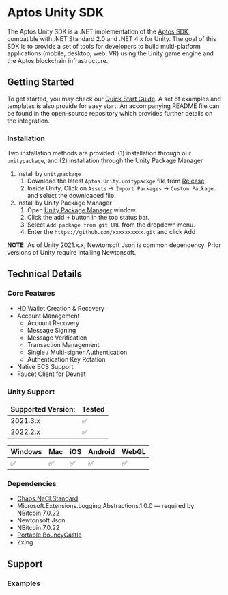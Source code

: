 # Aptos Unity SDK
The Aptos Unity SDK is a .NET implementation of the [Aptos SDK](https://aptos.dev/sdks/index/), compatible with .NET Standard 2.0 and .NET 4.x for Unity. 
The goal of this SDK is to provide a set of tools for developers to build multi-platform applications (mobile, desktop, web, VR) using the Unity game engine and the Aptos blockchain infrastructure.

## Getting Started
To get started, you may check our [Quick Start Guide](#). A set of examples and templates is also provide for easy start.
An accompanying README file can be found in the open-source repository which provides further details on the integration.

### Installation
Two installation methods are provided: (1) installation through our `unitypackage`, and (2) installation through the Unity Package Manager

1. Install by `unitypackage`
    1. Download the latest `Aptos.Unity.unitypackge` file from [Release](https://www.google.com/) 
    2. Inside Unity, Click on `Assets` → `Import Packages` → `Custom Package.` and select the downloaded file.
2. Install by Unity Package Manager
    1. Open [Unity Package Manager](https://docs.unity3d.com/Manual/upm-ui.html) window.
    2. Click the add **+** button in the top status bar.
    3. Select `Add package from git URL` from the dropdown menu.
    4. Enter the `https://github.com/xxxxxxxxxx.git` and click Add

**NOTE:**  As of Unity 2021.x.x, Newtonsoft Json is common dependency. Prior versions of Unity require intalling Newtonsoft.

## Technical Details

### Core Features
- HD Wallet Creation & Recovery
- Account Management
    - Account Recovery
    - Message Signing
    - Message Verification
    - Transaction Management
    - Single / Multi-signer Authentication
    - Authentication Key Rotation
- Native BCS Support
- Faucet Client for Devnet

### Unity Support
| Supported Version: | Tested |
| -- | -- |
| 2021.3.x | ✅ |
| 2022.2.x | ✅ |

| Windows | Mac  | iOS | Android | WebGL |
| -- | -- | -- | -- | -- |
| ✅ | ✅ | ✅ | ✅ | ✅ |

### Dependencies
- [Chaos.NaCl.Standard](https://www.nuget.org/packages/Chaos.NaCl.Standard/)
- Microsoft.Extensions.Logging.Abstractions.1.0.0 — required by NBitcoin.7.0.22
- Newtonsoft.Json
- NBitcoin.7.0.22
- [Portable.BouncyCastle](https://www.nuget.org/packages/Portable.BouncyCastle)
- Zxing

## Support

### Examples
